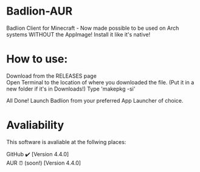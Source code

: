 # Badlion-AUR
Badlion Client for Minecraft - Now made possible to be used on Arch systems WITHOUT the AppImage! Install it like it's native!

# How to use:

Download from the RELEASES page<br>
Open Terminal to the location of where you downloaded the file. (Put it in a new folder if it's in Downloads!)
Type 'makepkg -si'

All Done! Launch Badlion from your preferred App Launcher of choice.

# Avaliability

This software is avaliable at the follwing places:<br>

GitHub ✔️ [Version 4.4.0]<br>
AUR ⏰ (soon!) [Version 4.4.0]

